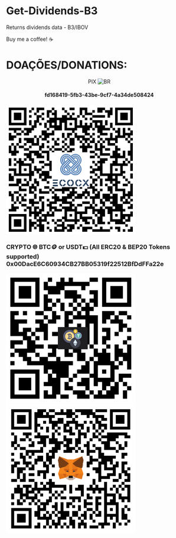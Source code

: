 
# Get-Dividends-B3
Returns dividends data - B3/IBOV

Buy me a coffee! ☕
# DOAÇÕES/DONATIONS:
<p align="center">
  PIX <img src="https://cdn-icons-png.flaticon.com/512/197/197386.png" width="20" title="BR">
  <br><h4 align="center">fd168419-5fb3-43be-9cf7-4a34de508424</h4>
  <img align="center" src="./images/Pix.png" width="350" title="PIX">
</p>

<p align="left">
  <h3>CRYPTO 🌐 BTC🪙 or USDT💵 (All ERC20 & BEP20 Tokens supported) <br>0x00DacE6C60934CB27BB05319f22512BfDdFFa22e</h3>
</p>
<p float="left">
  <img src="./images/Address.png" width="350" title="Address">
  <img src="./images/MetaMask.png" width="350" title="MetaMask">
</p>



